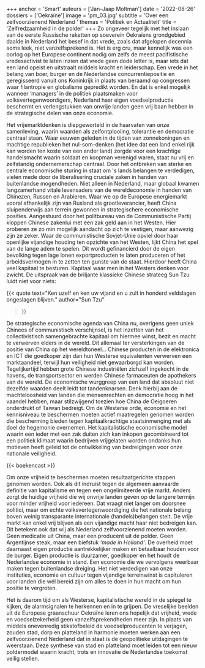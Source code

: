 +++
anchor = 'Smart'
auteurs = ['Jan-Jaap Moltman']
date = '2022-08-26'
dossiers = ['Oekraïne']
image = 'pm_03.jpg'
subtitle = 'Over een zelfvoorzienend Nederland '
themas = 'Politiek en Actualiteit'
title = 'Zelfredzaamheid in de polder'
+++
Zo ongeveer tegelijk met het inslaan van de eerste Russische raketten op soeverein Oekraïens grondgebied daalde in Nederland het besef in dat vrede, zoals dat afgelopen decennia soms leek, niet vanzelfsprekend is. Het is erg cru, maar kennelijk was een oorlog op het Europese continent nodig om zelfs de meest pacifistische  vredesactivist te laten inzien dat vrede geen dode letter is, maar iets dat een land opeist en uitstraalt middels kracht en leiderschap. Een vrede in het belang van boer, burger en de Nederlandse concurrentiepositie en geregisseerd vanuit ons Koninkrijk in plaats van beraamd op congressen waar filantropie en globalisme gepredikt worden. En dat is enkel mogelijk wanneer ‘managers’ in de politiek plaatsmaken voor volksvertegenwoordigers, Nederland haar eigen voedselproductie beschermt en verlengstukken van onvrije landen geen vrij baan hebben in de strategische delen van onze economie.

Het vrijemarktdenken is diepgeworteld in de haarvaten van onze  samenleving, waarin waarden als zelfontplooiing, tolerantie en democratie centraal staan. Waar eeuwen geleden in de tijden van zonnekoningen en machtige republieken het nul-som-denken (het idee dat een land enkel rijk kan worden ten koste van een ander land) zorgde voor een krachtige handelsmacht waarin soldaat en koopman verenigd waren, staat nu vrij en zelfstandig ondernemerschap centraal. Door het ontbreken van sterke en centrale economische sturing in staat om 's lands belangen te verdedigen, vielen mede door de liberalisering cruciale zaken in handen van buitenlandse mogendheden. Niet alleen in Nederland, maar globaal kwamen langzamerhand vitale levensaders van de wereldeconomie in handen van Chinezen, Russen en Arabieren. Waar we op de Europese energiemarkt vooral afhankelijk zijn van Rusland als grootleverancier, heeft China sluipenderwijs aan terrein gewonnen in strategischere economische posities. Aangestuurd door het politbureau van de Communistische Partij kloppen Chinese zakenlui met een zak geld aan in het Westen. Hier proberen ze zo min mogelijk aandacht op zich te vestigen, maar aanwezig zijn ze zeker. Waar de communistische Sovjet-Unie opviel door haar openlijke vijandige houding ten opzichte van het Westen, lijkt China het spel van de lange adem te spelen. Dit wordt gefinancierd door de eigen bevolking tegen lage lonen exportproducten te laten produceren of het arbeidsvermogen in te zetten ten gunste van de staat. Hierdoor heeft China veel kapitaal te besturen. Kapitaal waar men in het Westers denken voor zwicht. De uitspraak van de briljante klassieke Chinese strateeg Sun Tzu luidt niet voor niets:

{{< quote
	text="Ken uzelf en ken uw vijand en u zult in honderd veldslagen ongeslagen blijven."
	author="Sun Tzu"
>}}

De strategische economische agenda van China nu, overigens geen uniek Chinees of communistisch verschijnsel, is het inzetten van het collectivistisch samengebrachte kapitaal om hiermee winst, bezit en macht te verwerven elders in de wereld. Dit allemaal ter versterkingen van de positie van China op het wereldtoneel... Chinese producten in de elektronica en ICT die goedkoper zijn dan hun Westerse equivalenten verwerven een marktaandeel, terwijl hun veiligheid niet gewaarborgd kan worden. Tegelijkertijd hebben grote Chinese industriëlen zichzelf ingekocht in de havens, de transportsector en werden Chinese farmaceuten de apothekers van de wereld. De economische wurggreep van een land dat absoluut niet dezelfde waarden deelt leidt tot tandenknarsen. Denk hierbij aan de machteloosheid van landen die mensenrechten en democratie hoog in het vaandel hebben, maar stilzwijgend toezien hoe China de Oeigoeren onderdrukt of Taiwan bedreigt. Om de Westerse orde, economie en het kennisniveau te beschermen moeten actief maatregelen genomen worden die bescherming bieden tegen kapitaalkrachtige staatsinmenging met als doel de hegemonie overnemen. Het kapitalistische economische model waarin een ieder met een zak duiten zich kan inkopen gecombineerd tot een politiek klimaat waarin bedrijven vrijgelaten worden ondanks hun motieven heeft geleid tot de ontwikkeling van bedreigingen voor onze nationale veiligheid.

{{< boekencast >}}

Om onze vrijheid te beschermen moeten resultaatgerichte stappen genomen worden. Ook als dit indruist tegen de algemeen aanvaarde definitie van kapitalisme en tegen een ongelimiteerde vrije markt. Anders zorgt de huidige vrijheid die wij onvrije landen geven op de langere termijn voor minder vrijheid voor iedereen. Dat vraagt niet langer om doorsnee politici, maar om echte volksvertegenwoordiging die het nationale belang boven weinig transparante internationale (handels)belangen stelt. De vrije markt kan enkel vrij blijven als een vijandige macht haar niet bedreigen kan. Dit betekent ook dat wij als Nederland zelfvoorzienend moeten worden. Geen medicatie uit China, maar een producent uit de polder. Geen Argentijnse steak, maar een biefstuk *‘made in Holland’*. De overheid moet daarnaast eigen productie aantrekkelijker maken en betaalbaar houden voor de burger. Eigen productie is duurzamer, goedkoper en het houdt de Nederlandse economie in stand. Een economie die we vervolgens weerbaar maken tegen buitenlandse dreiging. Het niet verdedigen van onze instituties, economie en cultuur tegen vijandige terreinwinst is capituleren voor landen die wél bereid zijn om alles te doen in hun macht om hun positie te vergroten.

Het is daarom tijd om als Westerse, kapitalistische wereld in de spiegel te kijken, de alarmsignalen te herkennen en in te grijpen. De vreselijke beelden uit de Europese graanschuur Oekraïne leren ons hopelijk dat vrijheid, vrede en voedselzekerheid geen vanzelfsprekendheden meer zijn. In plaats van middels onevenredig stikstofbeleid de voedselproducenten te verjagen, zouden stad, dorp en platteland in harmonie moeten werken aan een zelfvoorzienend Nederland dat in staat is de geopolitieke uitdagingen te weerstaan. Deze synthese van stad en platteland moet leiden tot een nieuw poldermodel waarin kracht, trots en innovatie de Nederlandse toekomst veilig stellen.